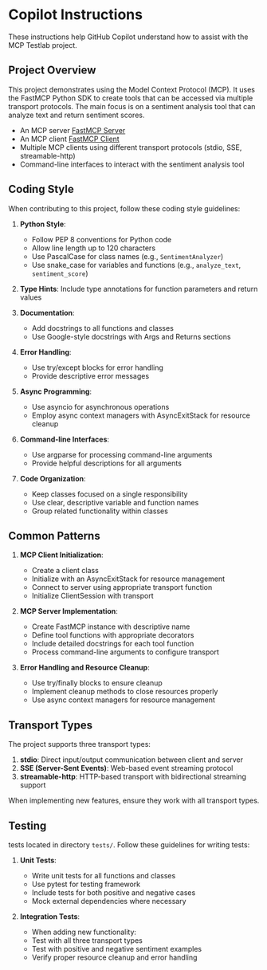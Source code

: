 # Copilot Instructions

These instructions help GitHub Copilot understand how to assist with the MCP Testlab project.

## Project Overview

This project demonstrates using the Model Context Protocol (MCP). It uses the FastMCP Python SDK to create tools that can be accessed via multiple transport protocols. The main focus is on a sentiment analysis tool that can analyze text and return sentiment scores.

- An MCP server [FastMCP Server](https://gofastmcp.com/python-sdk/fastmcp-server-server)
- An MCP client [FastMCP Client](https://gofastmcp.com/python-sdk/fastmcp-client-client)
- Multiple MCP clients using different transport protocols (stdio, SSE, streamable-http)
- Command-line interfaces to interact with the sentiment analysis tool


## Coding Style

When contributing to this project, follow these coding style guidelines:

1. **Python Style**: 
   - Follow PEP 8 conventions for Python code
   - Allow line length up to 120 characters
   - Use PascalCase for class names (e.g., `SentimentAnalyzer`)
   - Use snake_case for variables and functions (e.g., `analyze_text`, `sentiment_score`)

2. **Type Hints**: Include type annotations for function parameters and return values

3. **Documentation**: 
   - Add docstrings to all functions and classes
   - Use Google-style docstrings with Args and Returns sections

4. **Error Handling**: 
   - Use try/except blocks for error handling
   - Provide descriptive error messages

5. **Async Programming**:
   - Use asyncio for asynchronous operations
   - Employ async context managers with AsyncExitStack for resource cleanup

6. **Command-line Interfaces**:
   - Use argparse for processing command-line arguments
   - Provide helpful descriptions for all arguments

7. **Code Organization**:
   - Keep classes focused on a single responsibility
   - Use clear, descriptive variable and function names
   - Group related functionality within classes

## Common Patterns

1. **MCP Client Initialization**:
   - Create a client class
   - Initialize with an AsyncExitStack for resource management
   - Connect to server using appropriate transport function
   - Initialize ClientSession with transport

2. **MCP Server Implementation**:
   - Create FastMCP instance with descriptive name
   - Define tool functions with appropriate decorators
   - Include detailed docstrings for each tool function
   - Process command-line arguments to configure transport

3. **Error Handling and Resource Cleanup**:
   - Use try/finally blocks to ensure cleanup
   - Implement cleanup methods to close resources properly
   - Use async context managers for resource management

## Transport Types

The project supports three transport types:

1. **stdio**: Direct input/output communication between client and server
2. **SSE (Server-Sent Events)**: Web-based event streaming protocol 
3. **streamable-http**: HTTP-based transport with bidirectional streaming support

When implementing new features, ensure they work with all transport types.

## Testing

tests located in directory `tests/`. Follow these guidelines for writing tests:

1. **Unit Tests**: 
   - Write unit tests for all functions and classes
   - Use pytest for testing framework
   - Include tests for both positive and negative cases
   - Mock external dependencies where necessary

2. **Integration Tests**: 
   - When adding new functionality:
   - Test with all three transport types
   - Test with positive and negative sentiment examples
   - Verify proper resource cleanup and error handling